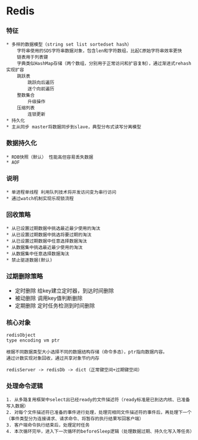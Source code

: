 # Redis

### 特征
    * 多样的数据模型（string set list sortedset hash）
        字符串使用的SDS字符串数据对象，包含len和字符数组，比起C原始字符串效率更快
        链表用于列表键
        字典类似HashMap存储（两个数组，分别用于正常访问和扩容复制），通过渐进式rehash实现扩容
        跳跃表
            跳跃向后遍历
            逐个向前遍历
        整数集合
            升级操作
        压缩列表
            连锁更新
    * 持久化
    * 主从同步 master将数据同步到slave，典型分布式读写分离模型
    
### 数据持久化
    * RDB快照（默认） 性能高但容易丢失数据
    * AOF
    
### 说明
    * 单进程单线程 利用队列技术将并发访问变为串行访问
    * 通过watch机制实现乐观锁流程
    
### 回收策略
    * 从已设置过期数据中挑选最近最少使用的淘汰
    * 从已设置过期数据中挑选将要过期的淘汰
    * 从已设置过期数据中任意选择数据淘汰
    * 从数据集中挑选最近最少使用的淘汰
    * 从数据集中任意选择数据淘汰
    * 禁止驱逐数据(默认)

### 过期删除策略
* 定时删除 给key建立定时器，到达时间删除
* 被动删除 调用key值判断删除
* 定期删除 定时任务检测到时间删除
    
### 核心对象
    
    redisObject
    type encoding vm ptr
    
    根据不同数据类型大小选择不同的数据结构存储（命令多态），ptr指向数据内容。
    通过计数实现对象回收，通过共享对象节约内存
    
    redisServer -> redisDb -> dict（正常键空间+过期键空间）
    
### 处理命令逻辑

    1. 从多路复用框架中select出已经ready的文件描述符（ready标准是已到达内核、已准备写入数据）
    2. 对每个文件描述符已准备的事件进行处理，处理完相同文件描述符的事件后，再处理下一个（事件类型分为连接请求、请求命令、将暂存的执行结果写回客户端）
    3. 客户端命令执行结束后，处理定时任务
    4. 本次循环完毕，进入下一次循环的beforeSleep逻辑（处理数据过期、持久化写入等任务）